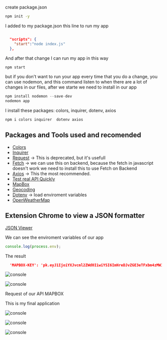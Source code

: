 create package.json 
```sh
npm init -y
```

I added to my package.json this line to run my app
```json

  "scripts": {
    "start":"node index.js"
  },
```
And after that change I can run my app in this way
```javascript
npm start
```

but if you don't want to run your app every time that you do a change, you can use nodemon, and this command listen to when there are a lot of changes in our files, after we starte  we need to install in our app
```javascript
npm install nodemon --save-dev
nodemon app
```

I install these packages: colors, inquirer, dotenv, axios
```javascript
npm i colors inquirer  dotenv axios
```
## Packages and Tools used and recomended
- [Colors](https://www.npmjs.com/package/colors)
- [Inquirer](https://www.npmjs.com/package/inquirer)
- [Request](https://www.npmjs.com/package/request) -> This is deprecated, but it's usefull
- [Fetch](https://www.npmjs.com/package/fetch) -> we can use this on backend, because the fetch in javascript doesn't work we need to install this to use Fetch on Backend
- [Axios](https://www.npmjs.com/package/axios) -> This the most recommended.
- [Test real API Quickly](https://reqres.in/)
- [MapBox](https://www.mapbox.com/)
- [Geocoding](https://docs.mapbox.com/api/search/geocoding/)
- [Dotenv](https://www.npmjs.com/package/dotenv) -> load enviroment variables
- [OpenWeatherMap](https://openweathermap.org/)



## Extension Chrome to view a JSON formatter
[JSON Viewer](https://chrome.google.com/webstore/detail/json-viewer/gbmdgpbipfallnflgajpaliibnhdgobh/related?hl=es)


We can see the enviroment variables of our app
```javascript
console.log(process.env);
```
The result
```json
  'MAPBOX-KEY': 'pk.eyJ1IjoiYXJvcml2ZWd0IiwiYSI6ImNreDJvZGE3eTFxbm4zMW14bG5zM3cza2UifQ.bZi3fWQU9VcYZ8EsmMGreQ'
```


![console](./readme-img/token-mapbox.png)

![console](./readme-img/API.png)

Request of our API MAPBOX


This is my final application

![console](./readme-img/weather.png)

![console](./readme-img/weather1.png)

![console](./readme-img/weather2.png)